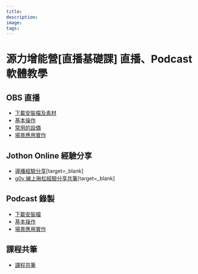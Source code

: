 ```yaml
---
title:
description:
image:
tags:
---
```

源力增能營[直播基礎課] 直播、Podcast 軟體教學
===

OBS 直播
---
- [下載安裝檔及素材](https://g0v.hackmd.io/YGfTvXlTQHKHXuh-XoB7Zg?view)
- [基本操作](https://g0v.hackmd.io/nW3Gh6ZkRhmlsdrzj_wFTg?view)
- [常用的設備](https://g0v.hackmd.io/S3GMJwTTSjKB9MHtZyl-rQ?view)
- [場景應用實作](https://g0v.hackmd.io/Jx7eKoMBRneidwoQCYyMpQ?view)

Jothon Online 經驗分享
---
- [導播經驗分享](https://docs.google.com/presentation/d/1ZzTiVwd_jb2K2uloFV55Z4qLuykNNjQVuLgN4Qe7jeQ/edit?usp=sharing)[target=_blank]
- [g0v 線上揪松經驗分享共筆](https://g0v.hackmd.io/@jothon/jothonline/https%3A%2F%2Fjothon.online%2F)[target=_blank]

Podcast 錄製
---
- [下載安裝檔](https://g0v.hackmd.io/QSBirS1HTFuaIryuCItXgA?view)
- [基本操作](https://g0v.hackmd.io/dmQcuEDLSSyapQUzmSRNmA?view)
- [場景應用實作](https://g0v.hackmd.io/EYTga31qTz63U1yX3DSSfg?view)

課程共筆
---
- [課程共筆](https://g0v.hackmd.io/2HlZ-bE7RGKIJnBw3-tOrQ?view)